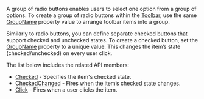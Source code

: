 A group of radio buttons enables users to select one option from a group of options. To create a group of radio buttons within the [Toolbar](https://docs.devexpress.com/Blazor/DevExpress.Blazor.DxToolbar), use the same [GroupName](https://docs.devexpress.com/Blazor/DevExpress.Blazor.DxToolbarItem.GroupName) property value to arrange toolbar items into a group.

Similarly to radio buttons, you can define separate checked buttons that support checked and unchecked states. To create a checked button, set the [GroupName](https://docs.devexpress.com/Blazor/DevExpress.Blazor.DxToolbarItem.GroupName) property to a unique value. This changes the item’s state (checked/unchecked) on every user click.

The list below includes the related API members:

*   [Checked](https://docs.devexpress.com/Blazor/DevExpress.Blazor.DxToolbarItem.Checked) - Specifies the item's checked state.
*   [CheckedChanged](https://docs.devexpress.com/Blazor/DevExpress.Blazor.DxToolbarItem.CheckedChanged) - Fires when the item’s checked state changes.
*   [Click](https://docs.devexpress.com/Blazor/DevExpress.Blazor.Base.DxToolbarItemBase.Click) - Fires when a user clicks the item.
